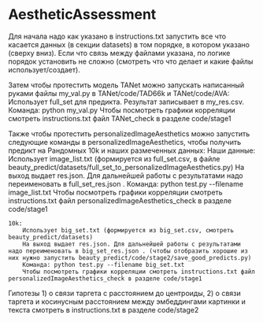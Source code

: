 # AestheticAssessment
Для начала надо как указано в instructions.txt запустить все что касается данных (в секции datasets) в том порядке, в котором указано (сверху вниз). Если что связь между файлами указана, по логике порядок установить не сложно (смотреть что что делает и какие файлы использует/создает).

Затем чтобы протестить модель TANet можно запускать написанный руками файлы my_val.py в TANet/code/TAD66k и TANet/code/AVA:
    Использует full_set для предикта. Результат записывает в my_res.csv.
    Команда: python my_val.py
    Чтобы посмотреть графики корреляции смотреть instructions.txt файл TANet_check в разделе code/stage1
    
Также чтобы протестить personalizedImageAesthetics можно запустить следующие команды в personalizedImageAesthetics, чтобы получить предикт на Рандомных 10k и наших размеченных данных:
    Наши данные:
        Использует image_list.txt (формируется из full_set.csv, в файле beauty_predict/datasets/full_set_to_personalizedImageAesthetics.py)
        На выход выдает res.json. Для дальнейшей работы с результатами надо переименовать в full_set_res.json . 
        Команда: python test.py --filename image_list.txt
        Чтобы посмотреть графики корреляции смотреть instructions.txt файл personalizedImageAesthetics_check в разделе code/stage1
        
    10k:
        Использует big_set.txt (формируется из big_set.csv, смотреть beauty_predict/datasets)
        На выход выдает res.json. Для дальнейшей работы с результатами надо переименовать в big_set_res.json . (чтобы отобразить хорошие из них нужно запустить beauty_predict/code/stage2/save_good_predicts.py)
        Команда: python test.py --filename big_set.txt
        Чтобы посмотреть графики корреляции смотреть instructions.txt файл personalizedImageAesthetics_check в разделе code/stage1
        
Гипотезы 1) о связи таргета с расстоянием до центроиды, 2) о связи таргета и косинусным расстоянием между эмбеддингами картинки и текста смотреть в instructions.txt в разделе code/stage2
